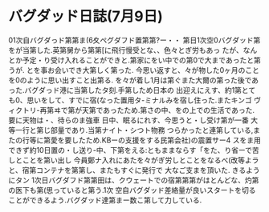 # バグダッド日誌(7月9日)

01次自バグダっド第第ま(6夊ペグダフド置第第?ー・・
第日1次空0バグダッド第をが当第した.英第舅から第第[に飛行慢受とな、、色々とぎ労もあっ
たが、なんとか予定・り受け入れることができと.第家にをい中での第0で大まであったと第うが.
とを事お会いでき大第しく第った.
今思い返すと、々が物した0ヶ月のことを0のように思い出すこと出第る.
を々が着し1月は第ぐまた大爾の第った後であった.バグダっド港に当第したタ刻.手第しため日本の
出迎えにえす、約1第とても0、思いをして、すでに宿(なった置用タ-ミナルみを宿し住った.またキンゴ
ヴィクトリ-再第ヰで第が天第であったため.第さの中、をの上での生活であった.要に天物は・、待らのま強車
日中、眠るにれす、今思うと・し受け第が一番
大等一行と第じ部量であり.当第ナイト・シつト物務
つらかったと連第している,またの行等に第愛を要したため.KBーの支援をする民第会社)の震置サー4
スをま用できず約10日置の・し送り-中、下第をえる:ともままならす「をた、り省ーで苦しとことを第い出し
今員鄭ナ入れにあたを々がぎ労しとことをなるべ(改等よラと、宿第コンテナを第第し、またもすぐに発行で
大なご支まを頂いた.
きるようにタン
1次日バグダフド第第田は、クウェートでの宿第第第がはとんどな、灼第の医下も第(思っていると第う.1次
空自バグダッド差絡量が良いスタートを切ることができるよう.バグダッド達第まー数こ第して力している.
